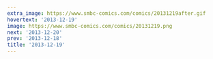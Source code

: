 ```yaml
---
extra_image: https://www.smbc-comics.com/comics/20131219after.gif
hovertext: '2013-12-19'
image: https://www.smbc-comics.com/comics/20131219.png
next: '2013-12-20'
prev: '2013-12-18'
title: '2013-12-19'
---
```

